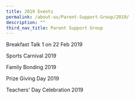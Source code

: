 ```yaml
---
title: 2019 Events
permalink: /about-us/Parent-Support-Group/2019/
description: ""
third_nav_title: Parent Support Group
---
```

Breakfast Talk 1 on 22 Feb 2019  
  
Sports Carnival 2019  
  
Family Bonding 2019  
  
Prize Giving Day 2019  
  
Teachers' Day Celebration 2019